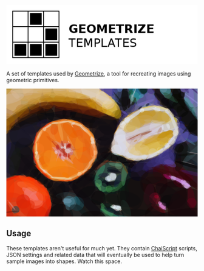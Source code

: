 [![Project logo](https://github.com/Tw1ddle/geometrize-templates/blob/master/screenshots/logo.png?raw=true "Geometrize Haxe Templates - recreating images as geometric shapes logo")](http://www.geometrize.co.uk/)

A set of templates used by [Geometrize](http://www.geometrize.co.uk/), a tool for recreating images using geometric primitives.

[![Geometrized Fruit](https://github.com/Tw1ddle/geometrize-templates/blob/master/screenshots/fruit.png?raw=true "Geometrized Fruit")](http://www.geometrize.co.uk/)

## Usage

These templates aren't useful for much yet. They contain [ChaiScript](https://github.com/ChaiScript/ChaiScript) scripts, JSON settings and related data that will eventually be used to help turn sample images into shapes. Watch this space.